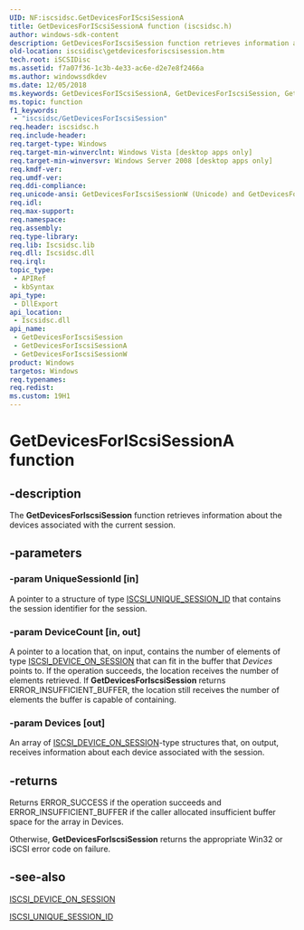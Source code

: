 ```yaml
---
UID: NF:iscsidsc.GetDevicesForIScsiSessionA
title: GetDevicesForIScsiSessionA function (iscsidsc.h)
author: windows-sdk-content
description: GetDevicesForIscsiSession function retrieves information about the devices associated with the current session.
old-location: iscsidisc\getdevicesforiscsisession.htm
tech.root: iSCSIDisc
ms.assetid: f7a07f36-1c3b-4e33-ac6e-d2e7e8f2466a
ms.author: windowssdkdev
ms.date: 12/05/2018
ms.keywords: GetDevicesForIScsiSessionA, GetDevicesForIscsiSession, GetDevicesForIscsiSession function [iSCSI Discovery Library API], GetDevicesForIscsiSessionA, GetDevicesForIscsiSessionW, iscsidisc.getdevicesforiscsisession, iscsidsc/GetDevicesForIscsiSession, iscsidsc/GetDevicesForIscsiSessionA, iscsidsc/GetDevicesForIscsiSessionW
ms.topic: function
f1_keywords: 
 - "iscsidsc/GetDevicesForIscsiSession"
req.header: iscsidsc.h
req.include-header: 
req.target-type: Windows
req.target-min-winverclnt: Windows Vista [desktop apps only]
req.target-min-winversvr: Windows Server 2008 [desktop apps only]
req.kmdf-ver: 
req.umdf-ver: 
req.ddi-compliance: 
req.unicode-ansi: GetDevicesForIscsiSessionW (Unicode) and GetDevicesForIscsiSessionA (ANSI)
req.idl: 
req.max-support: 
req.namespace: 
req.assembly: 
req.type-library: 
req.lib: Iscsidsc.lib
req.dll: Iscsidsc.dll
req.irql: 
topic_type:
 - APIRef
 - kbSyntax
api_type:
 - DllExport
api_location:
 - Iscsidsc.dll
api_name:
 - GetDevicesForIscsiSession
 - GetDevicesForIscsiSessionA
 - GetDevicesForIscsiSessionW
product: Windows
targetos: Windows
req.typenames: 
req.redist: 
ms.custom: 19H1
---
```


# GetDevicesForIScsiSessionA function


## -description


The <b>GetDevicesForIscsiSession</b> function retrieves information about the devices associated with the current session.



## -parameters




### -param UniqueSessionId [in]

A pointer to a structure of type <a href="https://docs.microsoft.com/previous-versions/windows/desktop/api/iscsidsc/ns-iscsidsc-_iscsi_unique_session_id">ISCSI_UNIQUE_SESSION_ID</a> that contains the session identifier for the session. 


### -param DeviceCount [in, out]

A pointer to a location that, on input, contains the number of elements of type <a href="https://docs.microsoft.com/previous-versions/windows/desktop/api/iscsidsc/ns-iscsidsc-iscsi_device_on_sessiona">ISCSI_DEVICE_ON_SESSION</a> that can fit in the buffer that <i>Devices</i> points to. If the operation succeeds, the location receives the number of elements retrieved. If <b>GetDevicesForIscsiSession</b> returns ERROR_INSUFFICIENT_BUFFER, the location still receives the number of elements the buffer is capable of containing. 


### -param Devices [out]

An array of <a href="https://docs.microsoft.com/previous-versions/windows/desktop/api/iscsidsc/ns-iscsidsc-iscsi_device_on_sessiona">ISCSI_DEVICE_ON_SESSION</a>-type structures that, on output, receives information about each device associated with the session. 


## -returns



Returns ERROR_SUCCESS if the operation succeeds and ERROR_INSUFFICIENT_BUFFER if the caller allocated insufficient buffer space for the array in Devices. 

Otherwise, <b>GetDevicesForIscsiSession</b> returns the appropriate Win32 or iSCSI error code on failure.




## -see-also




<a href="https://docs.microsoft.com/previous-versions/windows/desktop/api/iscsidsc/ns-iscsidsc-iscsi_device_on_sessiona">ISCSI_DEVICE_ON_SESSION</a>



<a href="https://docs.microsoft.com/previous-versions/windows/desktop/api/iscsidsc/ns-iscsidsc-_iscsi_unique_session_id">ISCSI_UNIQUE_SESSION_ID</a>
 

 

